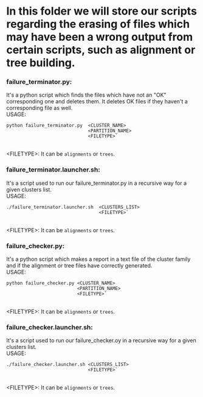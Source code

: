# In this folder we will store our scripts regarding the erasing of files which may have been a wrong output from certain scripts, such as alignment or tree building.

### failure_terminator.py: 
It's a python script which finds the files which have not an "OK" corresponding one and deletes them. It deletes OK files if they haven't a corresponding file as well.
<br />USAGE: 
```
python failure_terminator.py  <CLUSTER_NAME> 
                              <PARTITION_NAME> 
                              <FILETYPE>`
```
<br />&#60;FILETYPE>: It can be `alignments` or `trees`.

### failure_terminator.launcher.sh: 
It's a script used to run our failure_terminator.py in a recursive way for a given clusters list.
<br />USAGE:
```
./failure_terminator.launcher.sh  <CLUSTERS_LIST> 
                                  <FILETYPE>`
```
<br />&#60;FILETYPE>: It can be `alignments` or `trees`.

### failure_checker.py: 
It's a python script which makes a report in a text file of the cluster family and if the alignment or tree files have correctly generated.
<br />USAGE: 
```
python failure_checker.py <CLUSTER_NAME> 
                          <PARTITION_NAME> 
                          <FILETYPE>`
```
<br />&#60;FILETYPE>: It can be `alignments` or `trees`.

### failure_checker.launcher.sh:
It's a script used to run our failure_checker.oy in a recursive way for a given clusters list.
<br />USAGE: 
```
./failure_checker.launcher.sh <CLUSTERS_LIST> 
                              <FILETYPE>`
```
<br />&#60;FILETYPE>: It can be `alignments` or `trees`.
